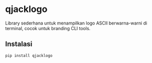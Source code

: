# qjacklogo

Library sederhana untuk menampilkan logo ASCII berwarna-warni di terminal, cocok untuk branding CLI tools.

## Instalasi

```bash
pip install qjacklogo
